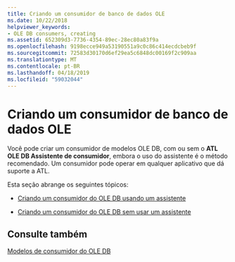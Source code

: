```yaml
---
title: Criando um consumidor de banco de dados OLE
ms.date: 10/22/2018
helpviewer_keywords:
- OLE DB consumers, creating
ms.assetid: 652309d3-7736-4354-89ec-28ec80a83f9a
ms.openlocfilehash: 9198ecce949a53190551a9c0c86c414ecdcbeb9f
ms.sourcegitcommit: 72583d30170d6ef29ea5c6848dc00169f2c909aa
ms.translationtype: MT
ms.contentlocale: pt-BR
ms.lasthandoff: 04/18/2019
ms.locfileid: "59032044"
---
```

# <a name="creating-an-ole-db-consumer"></a>Criando um consumidor de banco de dados OLE

Você pode criar um consumidor de modelos OLE DB, com ou sem o **ATL OLE DB Assistente de consumidor**, embora o uso do assistente é o método recomendado. Um consumidor pode operar em qualquer aplicativo que dá suporte a ATL.

Esta seção abrange os seguintes tópicos:

- [Criando um consumidor do OLE DB usando um assistente](../../data/oledb/creating-an-ole-db-consumer-using-a-wizard.md)

- [Criando um consumidor do OLE DB sem usar um assistente](../../data/oledb/creating-a-consumer-without-using-a-wizard.md)

## <a name="see-also"></a>Consulte também

[Modelos de consumidor do OLE DB](../../data/oledb/ole-db-consumer-templates-cpp.md)